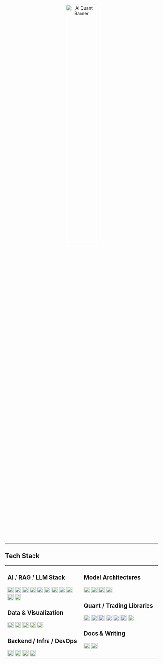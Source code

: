 <!-- Animated Header -->
<p align="center">
  <img src="https://github.com/FranQuant/franquant/blob/main/assets/human_robot_trading.gif?raw=true" alt="AI Quant Banner" width="45%" />
</p>

---

## Tech Stack

<table>
<tr>
<td valign="top" width="50%">

### AI / RAG / LLM Stack

<img src="https://img.shields.io/badge/TensorFlow-FF6F00?style=flat-square&logo=tensorflow&logoColor=white&label=%20TensorFlow" height="20"/>
<img src="https://img.shields.io/badge/PyTorch-EE4C2C?style=flat-square&logo=pytorch&logoColor=white&label=%20PyTorch" height="20"/>
<img src="https://img.shields.io/badge/scikit--learn-F7931E?style=flat-square&logo=scikitlearn&logoColor=white&label=%20Scikit-learn" height="20"/>
<img src="https://img.shields.io/badge/SciPy-8CAAE6?style=flat-square&logo=scipy&logoColor=white&label=%20SciPy" height="20"/>
<img src="https://img.shields.io/badge/NLTK-1A1A1A?style=flat-square&logo=nltk&logoColor=white&label=%20NLTK" height="20"/>
<img src="https://img.shields.io/badge/HuggingFace-FFD21F?style=flat-square&logo=huggingface&logoColor=black&label=%20HuggingFace" height="20"/>
<img src="https://img.shields.io/badge/OpenAI-412991?style=flat-square&logo=openai&logoColor=white&label=%20OpenAI" height="20"/>
<img src="https://img.shields.io/badge/LangChain-0E1117?style=flat-square&logoColor=white&label=%20LangChain" height="20"/>
<img src="https://img.shields.io/badge/OpenBB-2E8B57?style=flat-square&logo=openbb&logoColor=white&label=%20OpenBB" height="20"/>
<img src="https://img.shields.io/badge/DeepSeek-4A90E2?style=flat-square&logoColor=white&label=%20DeepSeek" height="20"/>
<img src="https://img.shields.io/badge/Ollama-343541?style=flat-square&logoColor=white&label=%20Ollama" height="20"/>

### Data & Visualization

<img src="https://img.shields.io/badge/Numpy-013243?style=flat-square&logo=numpy&logoColor=white&label=%20Numpy" height="20"/>
<img src="https://img.shields.io/badge/Pandas-150458?style=flat-square&logo=pandas&logoColor=white&label=%20Pandas" height="20"/>
<img src="https://img.shields.io/badge/Matplotlib-11557C?style=flat-square&logo=matplotlib&logoColor=white&label=%20Matplotlib" height="20"/>
<img src="https://img.shields.io/badge/Seaborn-4B8BBE?style=flat-square&logo=seaborn&logoColor=white&label=%20Seaborn" height="20"/>
<img src="https://img.shields.io/badge/Plotly-3F4F75?style=flat-square&logo=plotly&logoColor=white&label=%20Plotly" height="20"/>

### Backend / Infra / DevOps

<img src="https://img.shields.io/badge/Streamlit-FF4B4B?style=flat-square&logo=streamlit&logoColor=white&label=%20Streamlit" height="20"/>
<img src="https://img.shields.io/badge/Docker-2496ED?style=flat-square&logo=docker&logoColor=white&label=%20Docker" height="20"/>
<img src="https://img.shields.io/badge/GitHub_Pages-121013?style=flat-square&logo=github&logoColor=white&label=%20GitHub%20Pages" height="20"/>
<img src="https://img.shields.io/badge/DigitalOcean-0080FF?style=flat-square&logo=digitalocean&logoColor=white&label=%20DigitalOcean" height="20"/>

</td>
<td valign="top" width="50%">

### Model Architectures

<img src="https://img.shields.io/badge/LSTM-6A1B9A?style=flat-square&logoColor=white&label=%20LSTM" height="20"/>
<img src="https://img.shields.io/badge/GRU-8E24AA?style=flat-square&logoColor=white&label=%20GRU" height="20"/>
<img src="https://img.shields.io/badge/CNN-E91E63?style=flat-square&logoColor=white&label=%20CNN" height="20"/>
<img src="https://img.shields.io/badge/Transformer-26C6DA?style=flat-square&logoColor=white&label=%20Transformer" height="20"/>

### Quant / Trading Libraries

<img src="https://img.shields.io/badge/Vectorbt-000000?style=flat-square&logoColor=white&label=%20Vectorbt" height="20"/>
<img src="https://img.shields.io/badge/Pandas--TA-872657?style=flat-square&logoColor=white&label=%20Pandas--TA" height="20"/>
<img src="https://img.shields.io/badge/MPLFinance-004d40?style=flat-square&logoColor=white&label=%20MPLFinance" height="20"/>
<img src="https://img.shields.io/badge/Quantstats-1c1c1c?style=flat-square&logoColor=white&label=%20Quantstats" height="20"/>
<img src="https://img.shields.io/badge/EODHD-1A73E8?style=flat-square&logoColor=white&label=%20EODHD" height="20"/>
<img src="https://img.shields.io/badge/Alpaca-00C2CB?style=flat-square&logoColor=white&label=%20Alpaca" height="20"/>
<img src="https://img.shields.io/badge/Oanda-0052CC?style=flat-square&logoColor=white&label=%20Oanda" height="20"/>

### Docs & Writing

<img src="https://img.shields.io/badge/Markdown-000000?style=flat-square&logo=markdown&logoColor=white&label=%20Markdown" height="20"/>
<img src="https://img.shields.io/badge/LaTeX-008080?style=flat-square&logo=latex&logoColor=white&label=%20LaTeX" height="20"/>

</td>
</tr>
</table>
